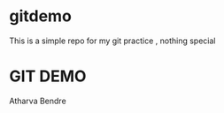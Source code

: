 # gitdemo
This is a simple repo  for my git practice ,  nothing special

<h1> GIT DEMO </h1>

<p> Atharva Bendre </p>
